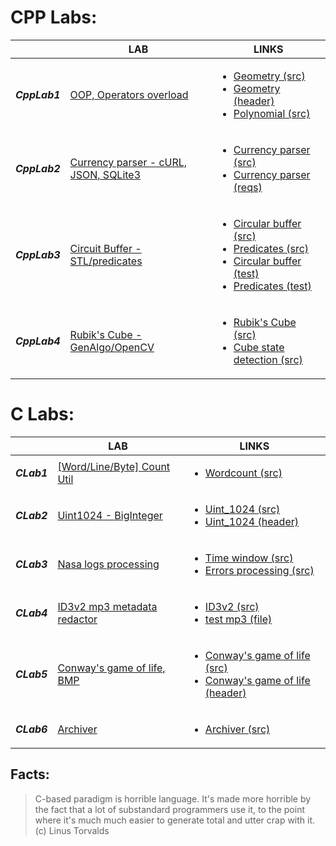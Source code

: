 # CPP Labs:
| | LAB      |     LINKS     |
|-|----------|-------------|
|***CppLab1***|[OOP, Operators overload](https://github.com/Lopa10ko/ITMO-programming-2021-2022/blob/main/cpplab1/cpplab1_OOP.pdf)|<ul><li>[Geometry (src)](https://github.com/Lopa10ko/ITMO-programming-2021-2022/blob/main/cpplab1/cpplab1.cpp)</li><li> [Geometry (header)](https://github.com/Lopa10ko/ITMO-programming-2021-2022/blob/main/cpplab1/cpplab1.h)</li><li>[Polynomial (src)](https://github.com/Lopa10ko/ITMO-programming-2021-2022/blob/main/cpplab1/overload.cpp)</li></ul>|
|***CppLab2***|[Currency parser - cURL, JSON, SQLite3](https://github.com/Lopa10ko/ITMO-programming-2021-2022/blob/main/cpplab2/lab2.pdf)|<ul><li>[Currency parser (src)](https://github.com/Lopa10ko/ITMO-programming-2021-2022/blob/main/cpplab2/testt.cpp)</li><li>[Currency parser (reqs)](https://github.com/Lopa10ko/ITMO-programming-2021-2022/blob/main/cpplab2/console_db.txt)</li></ul>|
|***CppLab3***|[Circuit Buffer - STL/predicates](https://github.com/Lopa10ko/ITMO-programming-2021-2022/blob/main/cpplab3/lab3_stl.pdf)|<ul><li>[Circular buffer (src)](https://github.com/Lopa10ko/ITMO-programming-2021-2022/blob/main/cpplab3/circular.hpp)</li><li>[Predicates (src)](https://github.com/Lopa10ko/ITMO-programming-2021-2022/blob/main/cpplab3/predicates.hpp)</li><li>[Circular buffer (test)](https://github.com/Lopa10ko/ITMO-programming-2021-2022/blob/main/cpplab3/testing_circular.cpp)</li><li>[Predicates (test)](https://github.com/Lopa10ko/ITMO-programming-2021-2022/blob/main/cpplab3/test_predicates.cpp)</li></ul>|
|***CppLab4***|[Rubik's Cube - GenAlgo/OpenCV](https://github.com/Lopa10ko/ITMO-programming-2021-2022/blob/main/cpplab4/cpplab4_RubiksCube.pdf)|<ul><li>[Rubik's Cube (src)](https://github.com/Lopa10ko/ITMO-programming-2021-2022/blob/main/cpplab4/cube)</li><li>[Cube state detection (src)](https://github.com/Lopa10ko/ITMO-programming-2021-2022/blob/main/cpplab4/main.cpp)</li></ul>|

<!-- CppLab1 (OOP, Operators overload):
* [OOP (src)](https://github.com/Lopa10ko/ITMO-programming-2021-2022/blob/main/cpplab1/cpplab1.cpp)
* [OOP header (src)](https://github.com/Lopa10ko/ITMO-programming-2021-2022/blob/main/cpplab1/cpplab1.h)
* [Operators overload (src)](https://github.com/Lopa10ko/ITMO-programming-2021-2022/blob/main/cpplab1/overload.cpp)
* [OOP (task)](https://github.com/Lopa10ko/ITMO-programming-2021-2022/blob/main/cpplab1/cpplab1_OOP.pdf)

CppLab2 (cURL, JSON, SQLite3: Automatic currency parser):
* [Currency_parser (src)](https://github.com/Lopa10ko/ITMO-programming-2021-2022/blob/main/cpplab2/testt.cpp)
* [Currency_parser (requiremets)](https://github.com/Lopa10ko/ITMO-programming-2021-2022/blob/main/cpplab2/console_db.txt)
* [Currency_parser (task)](https://github.com/Lopa10ko/ITMO-programming-2021-2022/blob/main/cpplab2/lab2.pdf) -->
<!-- 
CppLab3 (Circuit Buffer - STL/predicates):
* [Circular buffer (src)](https://github.com/Lopa10ko/ITMO-programming-2021-2022/blob/main/cpplab3/circular.hpp)
* [Predicates (src)](https://github.com/Lopa10ko/ITMO-programming-2021-2022/blob/main/cpplab3/predicates.hpp)
* [Buffer tests (test)](https://github.com/Lopa10ko/ITMO-programming-2021-2022/blob/main/cpplab3/testing_circular.cpp)
* [Predicates tests (test)](https://github.com/Lopa10ko/ITMO-programming-2021-2022/blob/main/cpplab3/test_predicates.cpp)
* [STL&predicates (task)](https://github.com/Lopa10ko/ITMO-programming-2021-2022/blob/main/cpplab3/lab3_stl.pdf) -->

<!-- CppLab4 (Rubik's Cube - GenAlgo/OpenCV):
* [Rubik's Cube architecture (src)](https://github.com/Lopa10ko/ITMO-programming-2021-2022/blob/main/cpplab4/cube)
* [OpenCV live detection (src)](https://github.com/Lopa10ko/ITMO-programming-2021-2022/blob/main/cpplab4/main.cpp)
* [Rubik's Cube (task)](https://github.com/Lopa10ko/ITMO-programming-2021-2022/blob/main/cpplab4/cpplab4_RubiksCube.pdf) -->

# C Labs:
| | LAB      |     LINKS     |
|-|----------|-------------|
|***CLab1***|[[Word/Line/Byte] Count Util](https://github.com/Lopa10ko/ITMO-programming-2021-2022/blob/main/clab1/WordCount.pdf)|<ul><li>[Wordcount (src)](https://github.com/Lopa10ko/ITMO-programming-2021-2022/blob/main/clab1/clab1.c)</li></ul>|
|***CLab2***|[Uint1024 - BigInteger](https://github.com/Lopa10ko/ITMO-programming-2021-2022/blob/main/clab2/uint1024_t.pdf)|<ul><li>[Uint_1024 (src)](https://github.com/Lopa10ko/ITMO-programming-2021-2022/blob/main/clab2/clab2.c)</li><li>[Uint_1024 (header)](https://github.com/Lopa10ko/ITMO-programming-2021-2022/blob/main/clab2/clab2.h)</li></ul>|
|***CLab3***|[Nasa logs processing](https://github.com/Lopa10ko/ITMO-programming-2021-2022/blob/main/clab3/LAB3_server_logs.pdf)|<ul><li>[Time window (src)](https://github.com/Lopa10ko/ITMO-programming-2021-2022/blob/main/clab3/clab3_time.c)</li><li>[Errors processing (src)](https://github.com/Lopa10ko/ITMO-programming-2021-2022/blob/main/clab3/clab3_codes.c)</li></ul>|
|***CLab4***|[ID3v2 mp3 metadata redactor](https://github.com/Lopa10ko/ITMO-programming-2021-2022/blob/main/clab4/lab4.pdf)|<ul><li>[ID3v2 (src)](https://github.com/Lopa10ko/ITMO-programming-2021-2022/blob/main/clab4/clab4.c)</li><li>[test mp3 (file)](https://github.com/Lopa10ko/ITMO-programming-2021-2022/blob/main/clab4/test.mp3)</li></ul>|
|***CLab5***|[Conway's game of life, BMP](https://github.com/Lopa10ko/ITMO-programming-2021-2022/blob/main/clab5/clab5.pdf)|<ul><li>[Conway's game of life (src)](https://github.com/Lopa10ko/ITMO-programming-2021-2022/blob/main/clab5/clab5.c)</li><li>[Conway's game of life (header)](https://github.com/Lopa10ko/ITMO-programming-2021-2022/blob/main/clab5/clab5.h)</li></ul>|
|***CLab6***|[Archiver](https://github.com/Lopa10ko/ITMO-programming-2021-2022/blob/main/clab6/Archiver.pdf)|<ul><li>[Archiver (src)](https://github.com/Lopa10ko/ITMO-programming-2021-2022/blob/main/clab6/clab6.c)</li></ul>|

<!-- CLab1 (WordCount utility):
* [Wordcount (src)](https://github.com/Lopa10ko/ITMO-programming-2021-2022/blob/main/clab1/clab1.c)
* [Wordcount (task)](https://github.com/Lopa10ko/ITMO-programming-2021-2022/blob/main/clab1/WordCount.pdf)
 -->
<!-- CLab2 (uint_1024 implementation):
* [Uint_1024 (src)](https://github.com/Lopa10ko/ITMO-programming-2021-2022/blob/main/clab2/clab2.c)
* [Uint_1024 header (src)](https://github.com/Lopa10ko/ITMO-programming-2021-2022/blob/main/clab2/clab2.h) -->
<!--  
CLab3 (Nasa logs processing):
* [Time window (src)](https://github.com/Lopa10ko/ITMO-programming-2021-2022/blob/main/clab3/clab3_time.c)
* [Errors processing (src)](https://github.com/Lopa10ko/ITMO-programming-2021-2022/blob/main/clab3/clab3_codes.c)
* [Logs (task)](https://github.com/Lopa10ko/ITMO-programming-2021-2022/blob/main/clab3/LAB3_server_logs.pdf) -->

<!-- CLab4 (ID3v2 mp3 metadata redactor):
* [ID3v2 (src)](https://github.com/Lopa10ko/ITMO-programming-2021-2022/blob/main/clab4/clab4.c)
* [test mp3 (file)](https://github.com/Lopa10ko/ITMO-programming-2021-2022/blob/main/clab4/test.mp3)
* [ID3v2 (task)](https://github.com/Lopa10ko/ITMO-programming-2021-2022/blob/main/clab4/lab4.pdf) -->

<!-- CLab5 (Conway's game of life, BMP):
* [Conway's game of life task (src)](https://github.com/Lopa10ko/ITMO-programming-2021-2022/blob/main/clab5/clab5.c)
* [Conway's game of life task header (src)](https://github.com/Lopa10ko/ITMO-programming-2021-2022/blob/main/clab5/clab5.h)
* [Conway's game of life (task)](https://github.com/Lopa10ko/ITMO-programming-2021-2022/blob/main/clab5/clab5.pdf) -->
<!-- 
CLab6 (Archiver):
* [Archiver (src)](https://github.com/Lopa10ko/ITMO-programming-2021-2022/blob/main/clab6/clab6.c)
* [Archiver (task)](https://github.com/Lopa10ko/ITMO-programming-2021-2022/blob/main/clab6/Archiver.pdf)
 -->
 
## Facts:
> C-based paradigm is horrible language. It's made more horrible by the fact that a lot of substandard programmers use it, to the point where it's much much easier to generate total and utter crap with it. (c) Linus Torvalds


